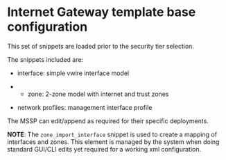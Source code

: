 # Internet Gateway template base configuration

This set of snippets are loaded prior to the security tier selection.

The snippets included are:

* interface: simple vwire interface model

* * zone: 2-zone model with internet and trust zones

* network profiles: management interface profile

The MSSP can edit/append as required for their specific deployments.

**NOTE**: The `zone_import_interface` snippet is used to create a mapping
of interfaces and zones. This element is managed by the system when doing
standard GUI/CLI edits yet required for a working xml configuration.



